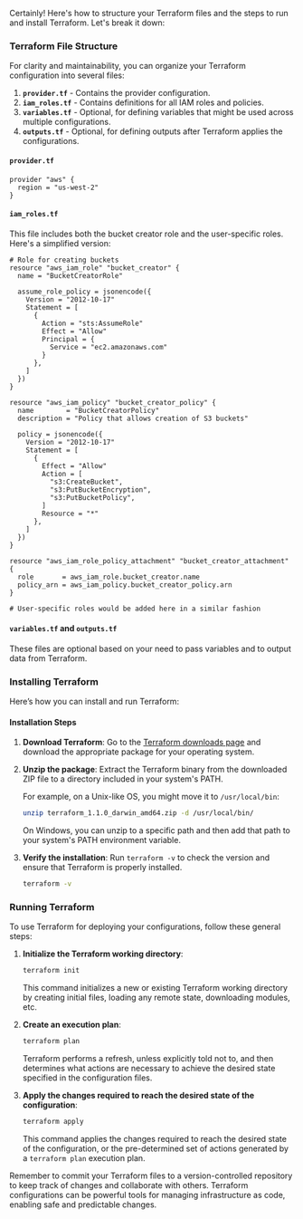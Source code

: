 Certainly! Here's how to structure your Terraform files and the steps to run and install Terraform. Let's break it down:

### Terraform File Structure

For clarity and maintainability, you can organize your Terraform configuration into several files:

1. **`provider.tf`** - Contains the provider configuration.
2. **`iam_roles.tf`** - Contains definitions for all IAM roles and policies.
3. **`variables.tf`** - Optional, for defining variables that might be used across multiple configurations.
4. **`outputs.tf`** - Optional, for defining outputs after Terraform applies the configurations.

#### `provider.tf`

```hcl
provider "aws" {
  region = "us-west-2"
}
```

#### `iam_roles.tf`

This file includes both the bucket creator role and the user-specific roles. Here's a simplified version:

```hcl
# Role for creating buckets
resource "aws_iam_role" "bucket_creator" {
  name = "BucketCreatorRole"

  assume_role_policy = jsonencode({
    Version = "2012-10-17"
    Statement = [
      {
        Action = "sts:AssumeRole"
        Effect = "Allow"
        Principal = {
          Service = "ec2.amazonaws.com"
        }
      },
    ]
  })
}

resource "aws_iam_policy" "bucket_creator_policy" {
  name        = "BucketCreatorPolicy"
  description = "Policy that allows creation of S3 buckets"

  policy = jsonencode({
    Version = "2012-10-17"
    Statement = [
      {
        Effect = "Allow"
        Action = [
          "s3:CreateBucket",
          "s3:PutBucketEncryption",
          "s3:PutBucketPolicy",
        ]
        Resource = "*"
      },
    ]
  })
}

resource "aws_iam_role_policy_attachment" "bucket_creator_attachment" {
  role       = aws_iam_role.bucket_creator.name
  policy_arn = aws_iam_policy.bucket_creator_policy.arn
}

# User-specific roles would be added here in a similar fashion
```

#### `variables.tf` and `outputs.tf`

These files are optional based on your need to pass variables and to output data from Terraform.

### Installing Terraform

Here’s how you can install and run Terraform:

#### Installation Steps

1. **Download Terraform**: Go to the [Terraform downloads page](https://www.terraform.io/downloads.html) and download the appropriate package for your operating system.

2. **Unzip the package**: Extract the Terraform binary from the downloaded ZIP file to a directory included in your system's PATH.

   For example, on a Unix-like OS, you might move it to `/usr/local/bin`:

   ```bash
   unzip terraform_1.1.0_darwin_amd64.zip -d /usr/local/bin/
   ```

   On Windows, you can unzip to a specific path and then add that path to your system's PATH environment variable.

3. **Verify the installation**: Run `terraform -v` to check the version and ensure that Terraform is properly installed.

   ```bash
   terraform -v
   ```

### Running Terraform

To use Terraform for deploying your configurations, follow these general steps:

1. **Initialize the Terraform working directory**:

   ```bash
   terraform init
   ```

   This command initializes a new or existing Terraform working directory by creating initial files, loading any remote state, downloading modules, etc.

2. **Create an execution plan**:

   ```bash
   terraform plan
   ```

   Terraform performs a refresh, unless explicitly told not to, and then determines what actions are necessary to achieve the desired state specified in the configuration files.

3. **Apply the changes required to reach the desired state of the configuration**:

   ```bash
   terraform apply
   ```

   This command applies the changes required to reach the desired state of the configuration, or the pre-determined set of actions generated by a `terraform plan` execution plan.

Remember to commit your Terraform files to a version-controlled repository to keep track of changes and collaborate with others. Terraform configurations can be powerful tools for managing infrastructure as code, enabling safe and predictable changes.
